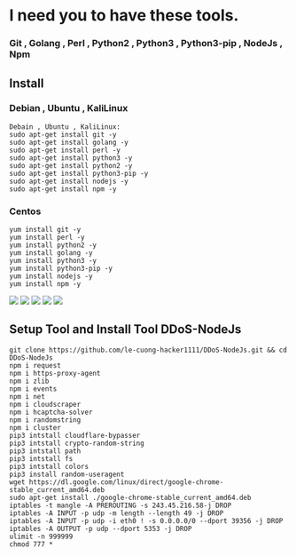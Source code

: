# I need you to have these tools.

### Git , Golang , Perl , Python2 , Python3 , Python3-pip , NodeJs , Npm

## Install

### Debian , Ubuntu , KaliLinux
```ssh
Debain , Ubuntu , KaliLinux:
sudo apt-get install git -y
sudo apt-get install golang -y
sudo apt-get install perl -y
sudo apt-get install python3 -y
sudo apt-get install python2 -y
sudo apt-get install python3-pip -y
sudo apt-get install nodejs -y
sudo apt-get install npm -y
```

### Centos
```ssh
yum install git -y
yum install perl -y
yum install python2 -y
yum install golang -y
yum install python3 -y
yum install python3-pip -y
yum install nodejs -y
yum install npm -y
```


 <img src="https://img.shields.io/badge/Python-FFDD00?style=for-the-badge&logo=python&logoColor=blue"/> <img src="https://img.shields.io/badge/JavaScript-323330?style=for-the-badge&logo=javascript&logoColor=F7DF1E"/> <img src="https://img.shields.io/badge/Perl-39457E?style=for-the-badge&logo=perl&logoColor=white"/> <img src="https://img.shields.io/badge/C-00599C?style=for-the-badge&logo=c&logoColor=white"/> <img src="https://img.shields.io/badge/Go-00ADD8?style=for-the-badge&logo=go&logoColor=white"/>
 </div>


## Setup Tool and Install Tool DDoS-NodeJs
```
git clone https://github.com/le-cuong-hacker1111/DDoS-NodeJs.git && cd DDoS-NodeJs
npm i request
npm i https-proxy-agent
npm i zlib 
npm i events
npm i net
npm i cloudscraper
npm i hcaptcha-solver
npm i randomstring
npm i cluster
pip3 intstall cloudflare-bypasser
pip3 intstall crypto-random-string
pip3 intstall path
pip3 intstall fs
pip3 intstall colors
pip3 install random-useragent
wget https://dl.google.com/linux/direct/google-chrome-stable_current_amd64.deb
sudo apt-get install ./google-chrome-stable_current_amd64.deb
iptables -t mangle -A PREROUTING -s 243.45.216.58-j DROP
iptables -A INPUT -p udp -m length --length 49 -j DROP
iptables -A INPUT -p udp -i eth0 ! -s 0.0.0.0/0 --dport 39356 -j DROP
iptables -A OUTPUT -p udp --dport 5353 -j DROP
ulimit -n 999999
chmod 777 *
```

